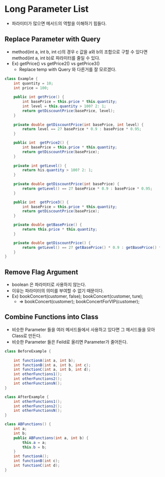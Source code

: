 # Long Parameter List
* 파라미터가 많으면 메서드의 역할을 이해하기 힘들다.

## Replace Parameter with Query
* method(int a, int b, int c)의 경우 c 값을 a와 b의 조합으로 구할 수 있다면 method(int a, int b)로 파라미터를 줄일 수 있다.
* Ex) getPrice() vs getPrice2() vs getPrice3()
  * Replace temp with Query 와 다른거를 잘 모르겠다.

```java
class Example {
    int quantity = 10;
    int price = 100;
    
    public int getPrice() {
        int basePrice = this.price * this.quantity;
        int level = this.quantity > 100? 2: 1;
        return getDiscountPrice(basePrice, level);
    }
    
    private double getDiscountPrice(int basePrice, int level) {
        return level == 2? basePrice * 0.9 : basePrice * 0.95;
    }

    public int  getPrice2() {
        int basePrice = this.price * this.quantity;
        return getDiscountPrice(basePrice);
    }
    
    private int getLevel() {
        return his.quantity > 100? 2: 1;
    }
    
    private double getDiscountPrice(int basePrice) {
        return getLevel() == 2? basePrice * 0.9 : basePrice * 0.95;
    }

    public int  getPrice3() {
        int basePrice = this.price * this.quantity;
        return getDiscountPrice(basePrice);
    }

    private double getBasePrice() {
        return this.price * this.quantity;
    }

    private double getDiscountPrice() {
        return getLevel() == 2? getBasePrice() * 0.9 : getBasePrice() * 0.95;
    }
}
```

## Remove Flag Argument
* boolean 은 파라미터로 사용하지 않는다.
* 이유는 파라미터의 의미를 부여할 수 없기 때문이다.
* Ex) bookConcert(customer, false); bookConcert(customer, ture);
  * => bookConcert(customer); bookConcertForVIP(customer);

## Combine Functions into Class
* 비슷한 Parameter 들을 여러 메서드들에서 사용하고 있다면 그 메서드들을 모아 Class로 만든다.
* 비슷한 Parameter 들은 Feild로 올리면 Parameter가 줄어든다.
```java
class BeforeExample {
    
    int functionA(int a, int b);
    int functionB(int a, int b, int c);
    int functionC(int a, int b, int d);
    int otherFunctions1();
    int otherFunctions2();
    int otherFunctionsN();
}

class AfterExample {
    int otherFunctions1();
    int otherFunctions2();
    int otherFunctionsN();
}

class ABFunctions() {
    int a;
    int b;
    public ABFunctions(int a, int b) {
        this.a = a;
        this.b = b;
    }
    int functionA();
    int functionB(int c);
    int functionC(int d);
}
```